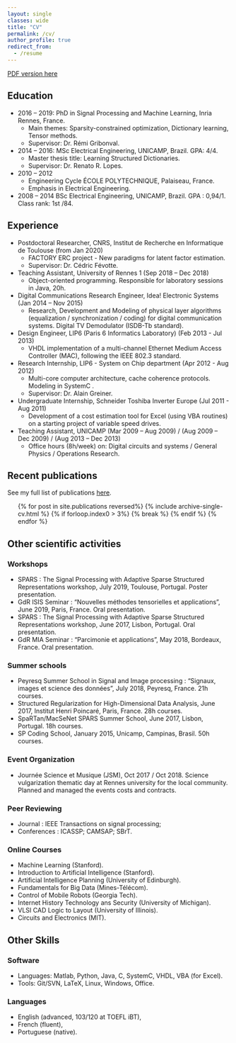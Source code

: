 ```yaml
---
layout: single
classes: wide
title: "CV"
permalink: /cv/
author_profile: true
redirect_from:
  - /resume
---
```


<!-- {% include base_path %} -->

<!-- * [One page CV (in english)](/files/CV_EN_single.pdf)
* [CV détaillé (en français)](/files/CV_FR.pdf) -->

[<span><i class="fas fa-fw fa-file-pdf"></i></span> PDF version here](/files/cv_academic_long.pdf)


## Education

* 2016 – 2019: PhD in Signal Processing and Machine Learning, Inria Rennes, France.
  * Main themes: Sparsity-constrained optimization, Dictionary learning, Tensor methods.
  * Supervisor: Dr. Rémi Gribonval.
* 2014 – 2016: MSc Electrical Engineering, UNICAMP, Brazil. GPA: 4/4.
  * Master thesis title: Learning Structured Dictionaries.
  * Supervisor: Dr. Renato R. Lopes.
* 2010 – 2012
  * Engineering Cycle ÉCOLE POLYTECHNIQUE, Palaiseau, France.
  * Emphasis in Electrical Engineering.
* 2008 – 2014 BSc Electrical Engineering, UNICAMP, Brazil. GPA : 0,94/1. Class rank: 1st /84.

## Experience

* Postdoctoral Researcher, CNRS, Institut de Recherche en Informatique de Toulouse (from Jan 2020)
    *  FACTORY ERC project - New paradigms for latent factor estimation.
    *  Supervisor: Dr. Cédric Févotte.
* Teaching Assistant, University of Rennes 1 (Sep 2018 – Dec 2018)
    *  Object-oriented programming. Responsible for laboratory sessions in Java, 20h.
* Digital Communications Research Engineer, Idea! Electronic Systems (Jan 2014 – Nov 2015)
    *  Research, Development and Modeling of physical layer algorithms (equalization / synchronization / coding) for digital communication systems. Digital TV Demodulator (ISDB-Tb standard).
* Design Engineer, LIP6 (Paris 6 Informatics Laboratory) (Feb 2013 - Jul 2013)
    *  VHDL implementation of a multi-channel Ethernet Medium Access Controller (MAC), following the IEEE 802.3 standard.
* Research Internship, LIP6 - System on Chip department (Apr 2012 - Aug 2012) 
    *  Multi-core computer architecture, cache coherence protocols. Modeling in SystemC .
    *  Supervisor: Dr. Alain Greiner. 
* Undergraduate Internship, Schneider Toshiba Inverter Europe (Jul 2011 - Aug 2011) 
    *  Development of a cost estimation tool for Excel (using VBA routines) on a starting project of variable speed drives.
* Teaching Assistant, UNICAMP (Mar 2009 – Aug 2009) / (Aug 2009 – Dec 2009) / (Aug 2013 – Dec 2013)
    *  Office hours (8h/week) on: Digital circuits and systems / General Physics / Operations Research.



## Recent publications
  See my full list of publications [here](/publications/).

  <ul>{% for post in site.publications reversed%}
        {% include archive-single-cv.html %}
      {% if forloop.index0 > 3%}
        {% break %}
      {% endif %}
  {% endfor %}</ul>  

<!-- 
Teaching
======
  <ul>{% for post in site.teaching %}
    {% include archive-single-cv.html %}
  {% endfor %}</ul>  

Talks
======
  <ul>{% for post in site.talks %}
    {% include archive-single-talk-cv.html %}
  {% endfor %}</ul> -->



## Other scientific activities

### Workshops

  * SPARS : The Signal Processing with Adaptive Sparse Structured Representations workshop, July 2019, Toulouse, Portugal. Poster presentation.
  * GdR ISIS Seminar : “Nouvelles méthodes tensorielles et applications”, June 2019, Paris, France. Oral presentation.
  * SPARS : The Signal Processing with Adaptive Sparse Structured Representations workshop, June 2017, Lisbon, Portugal. Oral presentation.
  * GdR MIA Seminar : “Parcimonie et applications”, May 2018, Bordeaux, France. Oral presentation.

### Summer schools
  * Peyresq Summer School in Signal and Image processing : “Signaux, images et science des données”, July 2018, Peyresq, France. 21h courses.
  * Structured Regularization for High-Dimensional Data Analysis, June 2017, Institut Henri Poincaré, Paris, France. 28h courses.
  * SpaRTan/MacSeNet SPARS Summer School, June 2017, Lisbon, Portugal. 18h courses.
  * SP Coding School, January 2015, Unicamp, Campinas, Brasil. 50h courses.

### Event Organization
  * Journée Science et Musique (JSM), Oct 2017 / Oct 2018. Science vulgarization thematic day at Rennes university for the local community. Planned and managed the events costs and contracts.

### Peer Reviewing
  * Journal : IEEE Transactions on signal processing; 
  * Conferences : ICASSP; CAMSAP; SBrT.

### Online Courses
  * Machine Learning (Stanford).
  * Introduction to Artificial Intelligence (Stanford).
  * Artificial Intelligence Planning (University of Edinburgh).
  * Fundamentals for Big Data (Mines-Télécom).
  * Control of Mobile Robots (Georgia Tech).
  * Internet History Technology ans Security (University of Michigan).
  * VLSI CAD Logic to Layout (University of Illinois).
  * Circuits and Electronics (MIT).

## Other Skills
### Software
  * Languages: Matlab, Python, Java, C, SystemC, VHDL, VBA (for Excel). 
  * Tools: Git/SVN, LaTeX, Linux, Windows, Office.
  
### Languages
  * English (advanced, 103/120 at TOEFL iBT), 
  * French (fluent),
  * Portuguese (native).

